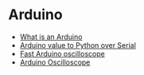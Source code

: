 # Arduino


* [What is an Arduino](what-is-an-arduino.md)
* [Arduino value to Python over Serial](arduino-to-python-over-serial.md)
* [Fast Arduino oscilloscope](fast-arduino-oscilloscope.md)
* [Arduino Oscilloscope](arduino-oscilloscope.md)
